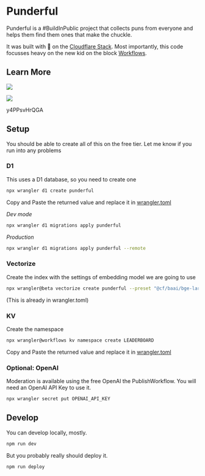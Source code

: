 # Punderful

Punderful is a #BuildInPublic project that collects puns from everyone and helps them find them ones that make the chuckle.

It was built with 🧡 on the [Cloudflare Stack](https://www.youtube.com/watch?v=FH5-m0aiO5g). Most importantly, this code focusses heavy on the new kid on the block [Workflows](https://developers.cloudflare.com/workflows).


## Learn More

[<img src="https://img.youtube.com/vi/slS4RBV0SBk/0.jpg">](https://youtu.be/slS4RBV0SBk "Cloudflare Workflows: The Newest Developer Platform Primitive at Cloudflare")

[<img src="https://img.youtube.com/vi/y4PPsvHrQGA/0.jpg">](https://youtu.be/y4PPsvHrQGA "Cloudflare Workflows: Batching and Monitoring your Durable Execution")

y4PPsvHrQGA

## Setup

You should be able to create all of this on the free tier. Let me know if you run into any problems

### D1

This uses a D1 database, so you need to create one

```bash
npx wrangler d1 create punderful
```

Copy and Paste the returned value and replace it in [wrangler.toml](./wrangler.toml)

*Dev mode*

```bash
npx wrangler d1 migrations apply punderful
```

*Production*

```bash
npx wrangler d1 migrations apply punderful --remote
```

### Vectorize

Create the index with the settings of embedding model we are going to use

```bash
npx wrangler@beta vectorize create punderful --preset "@cf/baai/bge-large-en-v1.5"
```

(This is already in wrangler.toml)

### KV

Create the namespace

```bash
npx wrangler@workflows kv namespace create LEADERBOARD
```

Copy and Paste the returned value and replace it in [wrangler.toml](./wrangler.toml)

### Optional: OpenAI

Moderation is available using the free OpenAI the PublishWorkflow. You will need an OpenAI API Key to use it.

```bash
npx wrangler secret put OPENAI_API_KEY 
```

## Develop

You can develop locally, mostly.

```bash
npm run dev
```

But you probably really should deploy it.

```bash
npm run deploy
```